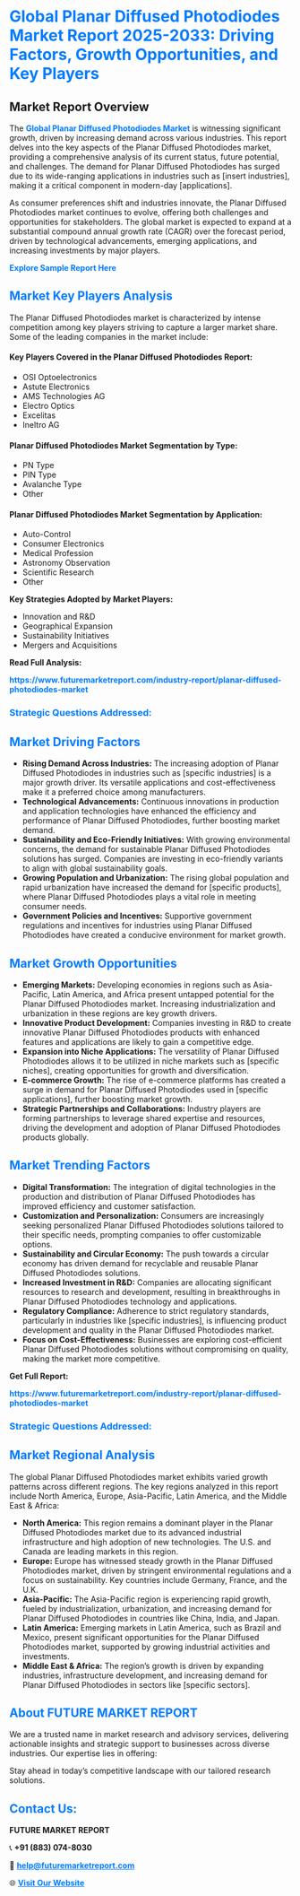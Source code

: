 <h1 style="color: #007BFF;">Global Planar Diffused Photodiodes Market Report 2025-2033: Driving Factors, Growth Opportunities, and Key Players</h1>

<section id="overview">
<h2>Market Report Overview</h2>
<p>The <a href="https://www.futuremarketreport.com/industry-report/planar-diffused-photodiodes-market" style="color: #007BFF; text-decoration: none;"><strong>Global Planar Diffused Photodiodes Market</strong></a> is witnessing significant growth, driven by increasing demand across various industries. This report delves into the key aspects of the Planar Diffused Photodiodes market, providing a comprehensive analysis of its current status, future potential, and challenges. The demand for Planar Diffused Photodiodes has surged due to its wide-ranging applications in industries such as [insert industries], making it a critical component in modern-day [applications].</p>
<p>As consumer preferences shift and industries innovate, the Planar Diffused Photodiodes market continues to evolve, offering both challenges and opportunities for stakeholders. The global market is expected to expand at a substantial compound annual growth rate (CAGR) over the forecast period, driven by technological advancements, emerging applications, and increasing investments by major players.</p>
</section>

<section id="overview">
<p><a href="https://www.futuremarketreport.com/request-sample/reportId=75107" style="color: #007BFF; text-decoration: none;"><strong>Explore Sample Report Here</strong></a></p>
</section>

<section id="key-players">
<h2 style="color: #007BFF;">Market Key Players Analysis</h2>
<p>The Planar Diffused Photodiodes market is characterized by intense competition among key players striving to capture a larger market share. Some of the leading companies in the market include:</p>
<h4>Key Players Covered in the Planar Diffused Photodiodes Report:</h4>
<ul><li>OSI Optoelectronics</li><li>Astute Electronics</li><li>AMS Technologies AG</li><li>Electro Optics</li><li>Excelitas</li><li>Ineltro AG</li></ul>
<h4>Planar Diffused Photodiodes Market Segmentation by Type:</h4>
<ul><li>PN Type</li><li>PIN Type</li><li>Avalanche Type</li><li>Other</li></ul>

<h4>Planar Diffused Photodiodes Market Segmentation by Application:</h4>
<ul><li>Auto-Control</li><li>Consumer Electronics</li><li>Medical Profession</li><li>Astronomy Observation</li><li>Scientific Research</li><li>Other</li></ul>
<p><strong>Key Strategies Adopted by Market Players:</strong></p>
<ul>
<li>Innovation and R&D</li>
<li>Geographical Expansion</li>
<li>Sustainability Initiatives</li>
<li>Mergers and Acquisitions</li>
</ul>
</section>

<section>
<p><strong>Read Full Analysis: </strong></p><a href="https://www.futuremarketreport.com/industry-report/planar-diffused-photodiodes-market" style="color: #007BFF; text-decoration: none;"><strong>https://www.futuremarketreport.com/industry-report/planar-diffused-photodiodes-market</strong></a>
<h3 style="color: #007BFF;">Strategic Questions Addressed:</h3>
</section>

<section id="driving-factors">
<h2 style="color: #007BFF;">Market Driving Factors</h2>
<ul>
<li><strong>Rising Demand Across Industries:</strong> The increasing adoption of Planar Diffused Photodiodes in industries such as [specific industries] is a major growth driver. Its versatile applications and cost-effectiveness make it a preferred choice among manufacturers.</li>
<li><strong>Technological Advancements:</strong> Continuous innovations in production and application technologies have enhanced the efficiency and performance of Planar Diffused Photodiodes, further boosting market demand.</li>
<li><strong>Sustainability and Eco-Friendly Initiatives:</strong> With growing environmental concerns, the demand for sustainable Planar Diffused Photodiodes solutions has surged. Companies are investing in eco-friendly variants to align with global sustainability goals.</li>
<li><strong>Growing Population and Urbanization:</strong> The rising global population and rapid urbanization have increased the demand for [specific products], where Planar Diffused Photodiodes plays a vital role in meeting consumer needs.</li>
<li><strong>Government Policies and Incentives:</strong> Supportive government regulations and incentives for industries using Planar Diffused Photodiodes have created a conducive environment for market growth.</li>
</ul>
</section>

<section id="growth-opportunities">
<h2 style="color: #007BFF;">Market Growth Opportunities</h2>
<ul>
<li><strong>Emerging Markets:</strong> Developing economies in regions such as Asia-Pacific, Latin America, and Africa present untapped potential for the Planar Diffused Photodiodes market. Increasing industrialization and urbanization in these regions are key growth drivers.</li>
<li><strong>Innovative Product Development:</strong> Companies investing in R&D to create innovative Planar Diffused Photodiodes products with enhanced features and applications are likely to gain a competitive edge.</li>
<li><strong>Expansion into Niche Applications:</strong> The versatility of Planar Diffused Photodiodes allows it to be utilized in niche markets such as [specific niches], creating opportunities for growth and diversification.</li>
<li><strong>E-commerce Growth:</strong> The rise of e-commerce platforms has created a surge in demand for Planar Diffused Photodiodes used in [specific applications], further boosting market growth.</li>
<li><strong>Strategic Partnerships and Collaborations:</strong> Industry players are forming partnerships to leverage shared expertise and resources, driving the development and adoption of Planar Diffused Photodiodes products globally.</li>
</ul>
</section>

<section id="trending-factors">
<h2 style="color: #007BFF;">Market Trending Factors</h2>
<ul>
<li><strong>Digital Transformation:</strong> The integration of digital technologies in the production and distribution of Planar Diffused Photodiodes has improved efficiency and customer satisfaction.</li>
<li><strong>Customization and Personalization:</strong> Consumers are increasingly seeking personalized Planar Diffused Photodiodes solutions tailored to their specific needs, prompting companies to offer customizable options.</li>
<li><strong>Sustainability and Circular Economy:</strong> The push towards a circular economy has driven demand for recyclable and reusable Planar Diffused Photodiodes solutions.</li>
<li><strong>Increased Investment in R&D:</strong> Companies are allocating significant resources to research and development, resulting in breakthroughs in Planar Diffused Photodiodes technology and applications.</li>
<li><strong>Regulatory Compliance:</strong> Adherence to strict regulatory standards, particularly in industries like [specific industries], is influencing product development and quality in the Planar Diffused Photodiodes market.</li>
<li><strong>Focus on Cost-Effectiveness:</strong> Businesses are exploring cost-efficient Planar Diffused Photodiodes solutions without compromising on quality, making the market more competitive.</li>
</ul>
</section>

<section>
<p><strong>Get Full Report: </strong></p><a href="https://www.futuremarketreport.com/industry-report/planar-diffused-photodiodes-market" style="color: #007BFF; text-decoration: none;"><strong>https://www.futuremarketreport.com/industry-report/planar-diffused-photodiodes-market</strong></a>
<h3 style="color: #007BFF;">Strategic Questions Addressed:</h3>
</section>


<section id="regional-analysis">
<h2 style="color: #007BFF;">Market Regional Analysis</h2>
<p>The global Planar Diffused Photodiodes market exhibits varied growth patterns across different regions. The key regions analyzed in this report include North America, Europe, Asia-Pacific, Latin America, and the Middle East & Africa:</p>
<ul>
<li><strong>North America:</strong> This region remains a dominant player in the Planar Diffused Photodiodes market due to its advanced industrial infrastructure and high adoption of new technologies. The U.S. and Canada are leading markets in this region.</li>
<li><strong>Europe:</strong> Europe has witnessed steady growth in the Planar Diffused Photodiodes market, driven by stringent environmental regulations and a focus on sustainability. Key countries include Germany, France, and the U.K.</li>
<li><strong>Asia-Pacific:</strong> The Asia-Pacific region is experiencing rapid growth, fueled by industrialization, urbanization, and increasing demand for Planar Diffused Photodiodes in countries like China, India, and Japan.</li>
<li><strong>Latin America:</strong> Emerging markets in Latin America, such as Brazil and Mexico, present significant opportunities for the Planar Diffused Photodiodes market, supported by growing industrial activities and investments.</li>
<li><strong>Middle East & Africa:</strong> The region’s growth is driven by expanding industries, infrastructure development, and increasing demand for Planar Diffused Photodiodes in sectors like [specific sectors].</li>
</ul>
</section>

<footer>
<h2 style="color: #007BFF;">About FUTURE MARKET REPORT</h2>
<p>We are a trusted name in market research and advisory services, delivering actionable insights and strategic support to businesses across diverse industries. Our expertise lies in offering:</p>

<p>Stay ahead in today’s competitive landscape with our tailored research solutions.</p>

<h2 style="color: #007BFF;">Contact Us:</h2>
<p><strong>FUTURE MARKET REPORT</strong></p>
<p>📞 <strong>+91 (883) 074-8030</strong></p>
<p>📧 <strong><a href="mailto:help@futuremarketreport.com" style="color: #007BFF;">help@futuremarketreport.com</a></strong></p>
<p>🌐 <strong><a href="https://www.futuremarketreport.com/" style="color: #007BFF;">Visit Our Website</a></strong></p>
</footer>
